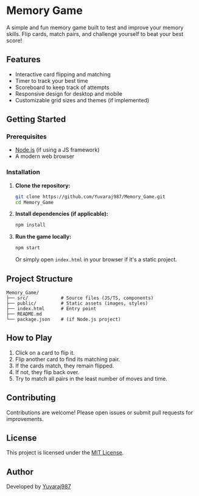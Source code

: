 # Memory Game

A simple and fun memory game built to test and improve your memory skills. Flip cards, match pairs, and challenge yourself to beat your best score!

## Features

- Interactive card flipping and matching
- Timer to track your best time
- Scoreboard to keep track of attempts
- Responsive design for desktop and mobile
- Customizable grid sizes and themes (if implemented)

## Getting Started

### Prerequisites

- [Node.js](https://nodejs.org/) (if using a JS framework)
- A modern web browser

### Installation

1. **Clone the repository:**
   ```bash
   git clone https://github.com/Yuvaraj987/Memory_Game.git
   cd Memory_Game
   ```

2. **Install dependencies (if applicable):**
   ```bash
   npm install
   ```

3. **Run the game locally:**
   ```bash
   npm start
   ```
   Or simply open `index.html` in your browser if it's a static project.

## Project Structure

```
Memory_Game/
├── src/            # Source files (JS/TS, components)
├── public/         # Static assets (images, styles)
├── index.html      # Entry point
├── README.md
└── package.json    # (if Node.js project)
```

## How to Play

1. Click on a card to flip it.
2. Flip another card to find its matching pair.
3. If the cards match, they remain flipped.
4. If not, they flip back over.
5. Try to match all pairs in the least number of moves and time.

## Contributing

Contributions are welcome! Please open issues or submit pull requests for improvements.

## License

This project is licensed under the [MIT License](LICENSE).

## Author

Developed by [Yuvaraj987](https://github.com/Yuvaraj987)
